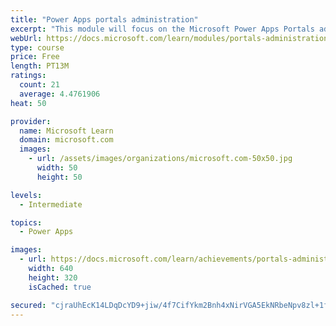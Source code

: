 ```yaml
---
title: "Power Apps portals administration"
excerpt: "This module will focus on the Microsoft Power Apps Portals administration and using the Power Apps admin center. Additional actions and features are available that you can use to enhance portal functionality."
webUrl: https://docs.microsoft.com/learn/modules/portals-administration/
type: course
price: Free
length: PT13M
ratings:
  count: 21
  average: 4.4761906
heat: 50

provider:
  name: Microsoft Learn
  domain: microsoft.com
  images:
    - url: /assets/images/organizations/microsoft.com-50x50.jpg
      width: 50
      height: 50

levels:
  - Intermediate

topics:
  - Power Apps

images:
  - url: https://docs.microsoft.com/learn/achievements/portals-administration-social.png
    width: 640
    height: 320
    isCached: true

secured: "cjraUhEcK14LDqDcYD9+jiw/4f7CifYkm2Bnh4xNirVGA5EkNRbeNpv8zl+1fj1JRlJQA4OX+0M+F6K0+TM+0JxTb7Q64Z2/7+HWjLj6eJ3InVmK0yp/8hp99Hb47HLWtxQfcPSLX3L+yPhet9+xh8GDowu3R6NwQ1D8iWOv7ojczimHBrwEjYrpb0Y668MKj588Jo0S/x3SK2sEMmPQgyWn+shrHpGB5lNZv6bSMO4an13tEN2qH9ohi6cjlEPz6adk5KeA+D6vUgY+KANoa39Qg/jlxksQlSxIpFhbs/Ag1Q/Hglu8Cspo5L0a4MRlA5V61jpSgXA6AdGHRn34ln3RpCoy/mF3D/ThuZ6/LRjsVHtzj9PAL2ms5haW0e0xj+4AwCv219gEXCqC2riGpQ==;osNxLX0ZH0Ofv+cF3jt/uQ=="
---
```


